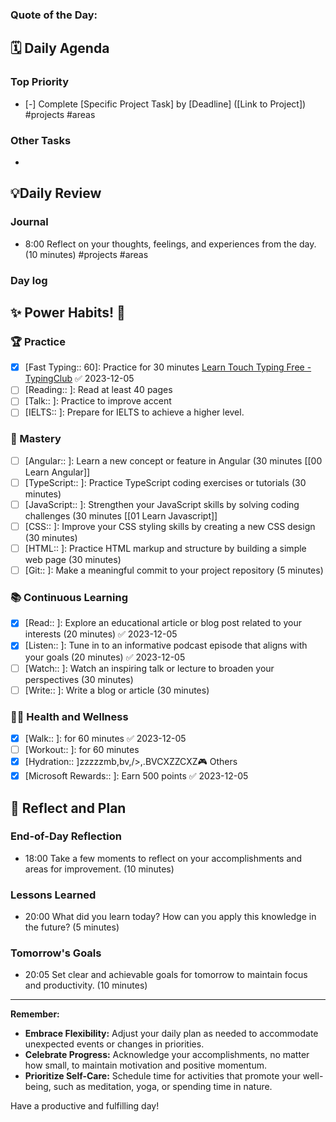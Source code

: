 ### **Quote of the Day:**


##  **🗓️ Daily Agenda** 
### Top Priority
- [-] Complete [Specific Project Task] by [Deadline] ([Link to Project]) #projects #areas
### Other Tasks 
- 

## 💡Daily Review
### Journal
- 8:00 Reflect on your thoughts, feelings, and experiences from the day. (10 minutes) #projects #areas 
### Day log

## **✨ Power Habits! 💪**

### 🏆 Practice
- [x] [Fast Typing:: 60]: Practice for 30 minutes [Learn Touch Typing Free - TypingClub](https://www.typingclub.com/) ✅ 2023-12-05
- [ ] [Reading:: ]: Read at least 40 pages 
- [ ] [Talk:: ]: Practice to improve accent
- [ ] [IELTS:: ]: Prepare for IELTS to achieve a higher level.

### 🚀 Mastery
- [ ] [Angular:: ]: Learn a new concept or feature in Angular (30 minutes [[00 Learn Angular]]
- [ ] [TypeScript:: ]: Practice TypeScript coding exercises or tutorials (30 minutes)
- [ ] [JavaScript:: ]: Strengthen your JavaScript skills by solving coding challenges (30 minutes [[01 Learn Javascript]]
- [ ] [CSS:: ]: Improve your CSS styling skills by creating a new CSS design (30 minutes)
- [ ] [HTML:: ]: Practice HTML markup and structure by building a simple web page (30 minutes)
- [ ] [Git:: ]: Make a meaningful commit to your project repository (5 minutes)

### 📚 Continuous Learning
- [x] [Read:: ]: Explore an educational article or blog post related to your interests (20 minutes) ✅ 2023-12-05
- [x] [Listen:: ]: Tune in to an informative podcast episode that aligns with your goals (20 minutes) ✅ 2023-12-05
- [ ] [Watch:: ]: Watch an inspiring talk or lecture to broaden your perspectives (30 minutes)
- [ ] [Write:: ]: Write a blog or article (30 minutes) 
### 🏃‍♀️ Health and Wellness
- [x] [Walk:: ]: for 60 minutes ✅ 2023-12-05
- [ ] [Workout:: ]: for 60 minutes
- [x] [Hydration:: ]zzzzzmb,bv,/>,.BVCXZZCXZ🎮 Others
- [x] [Microsoft Rewards:: ]: Earn 500 points ✅ 2023-12-05

## **📝 Reflect and Plan**

### End-of-Day Reflection
- 18:00 Take a few moments to reflect on your accomplishments and areas for improvement. (10 minutes)
### Lessons Learned 
- 20:00 What did you learn today? How can you apply this knowledge in the future? (5 minutes)
### Tomorrow's Goals
- 20:05 Set clear and achievable goals for tomorrow to maintain focus and productivity. (10 minutes)


---
**Remember:**

- **Embrace Flexibility:** Adjust your daily plan as needed to accommodate unexpected events or changes in priorities.
- **Celebrate Progress:** Acknowledge your accomplishments, no matter how small, to maintain motivation and positive momentum.
- **Prioritize Self-Care:** Schedule time for activities that promote your well-being, such as meditation, yoga, or spending time in nature.

Have a productive and fulfilling day!